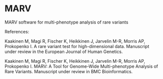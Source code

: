 # MARV
MARV software for multi-phenotype analysis of rare variants

References:

Kaakinen M, Magi R, Fischer K, Heikkinen J, Jarvelin M-R, Morris AP, Prokopenko I. A rare variant test for high-dimensional data. Manuscript under review in the European Journal of Human Genetics.

Kaakinen M, Magi R, Fischer K, Heikkinen J, Jarvelin M-R, Morris AP, Prokopenko I. MARV: A Tool for Genome-Wide Multi-phenotype Analysis of Rare Variants. Manuscript under review in BMC Bioinformatics.

